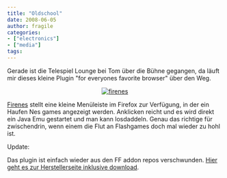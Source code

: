 ```yaml
---
title: "Oldschool"
date: 2008-06-05
author: fragile
categories:
- ["electronics"]
- ["media"]
tags:
---
```

Gerade ist die Telespiel Lounge bei Tom über die Bühne gegangen, da läuft mir dieses kleine Plugin "for everyones favorite browser" über den Weg.

<a href="/blog/wp-content/uploads/2008/06/1.png" title="firenes"></a>
<p style="text-align: center"><a href="/blog/wp-content/uploads/2008/06/1.png" title="firenes"><img src="/blog/wp-content/uploads/2008/06/1Vorschaubild.png" alt="firenes" /></a></p>
<a href="https://addons.mozilla.org/en-US/firefox/addon/7233" target="_blank">Firenes</a> stellt eine kleine Menüleiste im Firefox zur Verfügung, in der ein Haufen Nes games angezeigt werden. Anklicken reicht und es wird direkt ein Java Emu gestartet und man kann losdaddeln. Genau das richtige für zwischendrin, wenn einem die Flut an Flashgames doch mal wieder zu hohl ist.

Update:

Das plugin ist einfach wieder aus den FF addon repos verschwunden. <a href="http://www.firenes.com.ar/" target="_blank">Hier geht es zur Herstellerseite inklusive download</a>.
